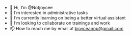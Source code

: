 - 👋 Hi, I’m @Notjoycee
- 👀 I’m interested in administrative tasks
- 🌱 I’m currently learning on being a better virtual assistant
- 💞️ I’m looking to collaborate on trainings and work
- 📫 How to reach me by email at bjoyceannp@gmail.com

<!---
Notjoycee/Notjoycee is a ✨ special ✨ repository because its `README.md` (this file) appears on your GitHub profile.
You can click the Preview link to take a look at your changes.
--->
